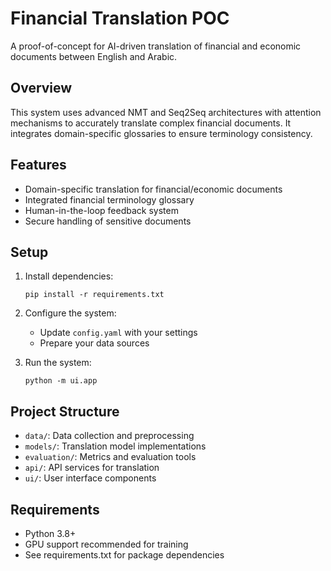 # Financial Translation POC

A proof-of-concept for AI-driven translation of financial and economic documents between English and Arabic.

## Overview

This system uses advanced NMT and Seq2Seq architectures with attention mechanisms to accurately translate complex financial documents. It integrates domain-specific glossaries to ensure terminology consistency.

## Features

- Domain-specific translation for financial/economic documents
- Integrated financial terminology glossary
- Human-in-the-loop feedback system
- Secure handling of sensitive documents

## Setup

1. Install dependencies:
   ```
   pip install -r requirements.txt
   ```

2. Configure the system:
   - Update `config.yaml` with your settings
   - Prepare your data sources

3. Run the system:
   ```
   python -m ui.app
   ```

## Project Structure

- `data/`: Data collection and preprocessing
- `models/`: Translation model implementations
- `evaluation/`: Metrics and evaluation tools
- `api/`: API services for translation
- `ui/`: User interface components

## Requirements

- Python 3.8+
- GPU support recommended for training
- See requirements.txt for package dependencies